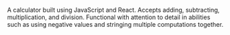 A calculator built using JavaScript and React. Accepts adding, subtracting, multiplication, and division. Functional with attention to detail in abilities such as using negative values and stringing multiple computations together.
